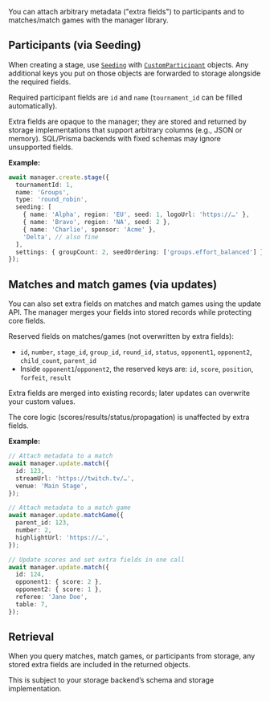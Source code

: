 You can attach arbitrary metadata ("extra fields") to participants and to matches/match games with the manager library.

## Participants (via Seeding)

When creating a stage, use [`Seeding`](/brackets-docs/reference/model/types/Seeding.html) with [`CustomParticipant`](/brackets-docs/reference/model/types/CustomParticipant.html) objects. Any additional keys you put on those objects are forwarded to storage alongside the required fields.

Required participant fields are `id` and `name` (`tournament_id` can be filled automatically).

Extra fields are opaque to the manager; they are stored and returned by storage implementations that support arbitrary columns (e.g., JSON or memory). SQL/Prisma backends with fixed schemas may ignore unsupported fields.

**Example:**

```ts
await manager.create.stage({
  tournamentId: 1,
  name: 'Groups',
  type: 'round_robin',
  seeding: [
    { name: 'Alpha', region: 'EU', seed: 1, logoUrl: 'https://…' },
    { name: 'Bravo', region: 'NA', seed: 2 },
    { name: 'Charlie', sponsor: 'Acme' },
    'Delta', // also fine
  ],
  settings: { groupCount: 2, seedOrdering: ['groups.effort_balanced'] },
});
```


## Matches and match games (via updates)

You can also set extra fields on matches and match games using the update API. The manager merges your fields into stored records while protecting core fields.

Reserved fields on matches/games (not overwritten by extra fields):

- `id`, `number`, `stage_id`, `group_id`, `round_id`, `status`, `opponent1`, `opponent2`, `child_count`, `parent_id`
- Inside `opponent1`/`opponent2`, the reserved keys are: `id`, `score`, `position`, `forfeit`, `result`

Extra fields are merged into existing records; later updates can overwrite your custom values.

The core logic (scores/results/status/propagation) is unaffected by extra fields.

**Example:**

```ts
// Attach metadata to a match
await manager.update.match({
  id: 123,
  streamUrl: 'https://twitch.tv/…',
  venue: 'Main Stage',
});

// Attach metadata to a match game
await manager.update.matchGame({
  parent_id: 123,
  number: 2,
  highlightUrl: 'https://…',
});

// Update scores and set extra fields in one call
await manager.update.match({
  id: 124,
  opponent1: { score: 2 },
  opponent2: { score: 1 },
  referee: 'Jane Doe',
  table: 7,
});
```

## Retrieval

When you query matches, match games, or participants from storage, any stored extra fields are included in the returned objects.

This is subject to your storage backend’s schema and storage implementation.

